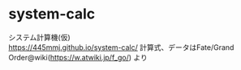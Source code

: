 # system-calc

システム計算機(仮)  
https://445mmj.github.io/system-calc/
計算式、データはFate/Grand Order@wiki(https://w.atwiki.jp/f_go/) より  

